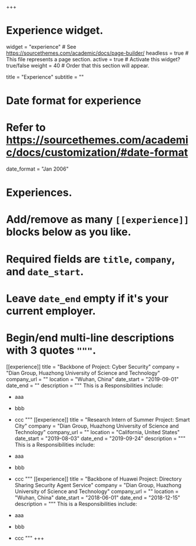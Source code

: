 +++
# Experience widget.
widget = "experience"  # See https://sourcethemes.com/academic/docs/page-builder/
headless = true  # This file represents a page section.
active = true  # Activate this widget? true/false
weight = 40  # Order that this section will appear.

title = "Experience"
subtitle = ""

# Date format for experience
#   Refer to https://sourcethemes.com/academic/docs/customization/#date-format
date_format = "Jan 2006"

# Experiences.
#   Add/remove as many `[[experience]]` blocks below as you like.
#   Required fields are `title`, `company`, and `date_start`.
#   Leave `date_end` empty if it's your current employer.
#   Begin/end multi-line descriptions with 3 quotes `"""`.
[[experience]]
  title = "Backbone of Project: Cyber Security"
  company = "Dian Group, Huazhong University of Science and Technology"
  company_url = ""
  location = "Wuhan, China"
  date_start = "2019-09-01"
  date_end = ""
  description = """
  This is a
  Responsibilities include:
  
  * aaa
  * bbb
  * ccc
  """
[[experience]]
  title = "Research Intern of Summer Project: Smart City"
  company = "Dian Group, Huazhong University of Science and Technology"
  company_url = ""
  location = "California, United States"
  date_start = "2019-08-03"
  date_end = "2019-09-24"
  description = """
  This is a
  Responsibilities include:
  
  * aaa
  * bbb
  * ccc
  """
[[experience]]
  title = "Backbone of Huawei Project: Directory Sharing Security Agent Service"
  company = "Dian Group, Huazhong University of Science and Technology"
  company_url = ""
  location = "Wuhan, China"
  date_start = "2018-06-01"
  date_end = "2018-12-15"
  description = """
  This is a
  Responsibilities include:
  
  * aaa
  * bbb
  * ccc
  """
+++
